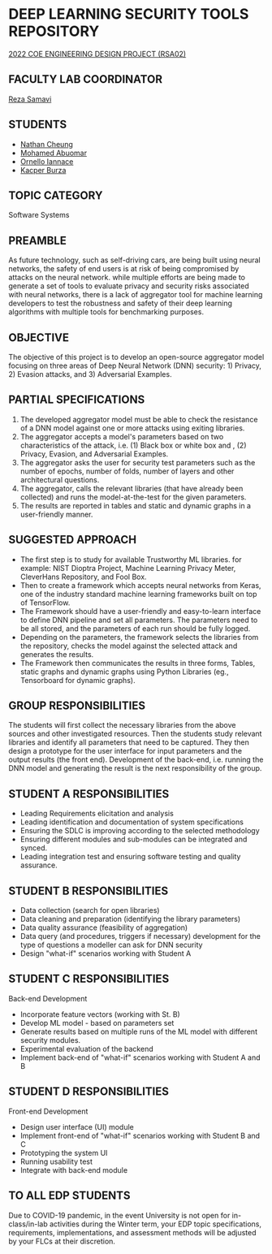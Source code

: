 # DEEP LEARNING SECURITY TOOLS REPOSITORY

[2022 COE ENGINEERING DESIGN PROJECT (RSA02)](https://www.ecb.torontomu.ca/capstone/topics/2022/RSA02.html)

## FACULTY LAB COORDINATOR

[Reza Samavi](https://www.ecb.torontomu.ca/~samavi/)

## STUDENTS

- [Nathan Cheung](https://www.linkedin.com/in/~nathan/)
- [Mohamed Abuomar](https://www.linkedin.com/in/~mohamed/)
- [Ornello Iannace](https://www.linkedin.com/in/ornello-iannace-b795a817a/)
- [Kacper Burza](https://www.linkedin.com/in/kacper-burza/)

## TOPIC CATEGORY

Software Systems

## PREAMBLE

As future technology, such as self-driving cars, are being built using neural networks, the safety of end users is at risk of being compromised by attacks on the neural network. while multiple efforts are being made to generate a set of tools to evaluate privacy and security risks associated with neural networks, there is a lack of aggregator tool for machine learning developers to test the robustness and safety of their deep learning algorithms with multiple tools for benchmarking purposes.

## OBJECTIVE

The objective of this project is to develop an open-source aggregator model focusing on three areas of Deep Neural Network (DNN) security: 1) Privacy, 2) Evasion attacks, and 3) Adversarial Examples.

## PARTIAL SPECIFICATIONS

1. The developed aggregator model must be able to check the resistance of a DNN model against one or more attacks using exiting libraries.
2. The aggregator accepts a model's parameters based on two characteristics of the attack, i.e. (1) Black box or white box and , (2) Privacy, Evasion, and Adversarial Examples.
3. The aggregator asks the user for security test parameters such as the number of epochs, number of folds, number of layers and other architectural questions.
4. The aggregator, calls the relevant libraries (that have already been collected) and runs the model-at-the-test for the given parameters.
5. The results are reported in tables and static and dynamic graphs in a user-friendly manner.

## SUGGESTED APPROACH

- The first step is to study for available Trustworthy ML libraries. for example: NIST Dioptra Project, Machine Learning Privacy Meter, CleverHans Repository, and Fool Box.
- Then to create a framework which accepts neural networks from Keras, one of the industry standard machine learning frameworks built on top of TensorFlow.
- The Framework should have a user-friendly and easy-to-learn interface to define DNN pipeline and set all parameters. The parameters need to be all stored, and the parameters of each run should be fully logged.
- Depending on the parameters, the framework selects the libraries from the repository, checks the model against the selected attack and generates the results.
- The Framework then communicates the results in three forms, Tables, static graphs and dynamic graphs using Python Libraries (eg., Tensorboard for dynamic graphs).

## GROUP RESPONSIBILITIES

The students will first collect the necessary libraries from the above sources and other investigated resources. Then the students study relevant libraries and identify all parameters that need to be captured. They then design a prototype for the user interface for input parameters and the output results (the front end). Development of the back-end, i.e. running the DNN model and generating the result is the next responsibility of the group.

## STUDENT A RESPONSIBILITIES

- Leading Requirements elicitation and analysis
- Leading identification and documentation of system specifications
- Ensuring the SDLC is improving according to the selected methodology
- Ensuring different modules and sub-modules can be integrated and synced.
- Leading integration test and ensuring software testing and quality assurance.

## STUDENT B RESPONSIBILITIES

- Data collection (search for open libraries)
- Data cleaning and preparation (identifying the library parameters)
- Data quality assurance (feasibility of aggregation)
- Data query (and procedures, triggers if necessary) development for the type of questions a modeller can ask for DNN security
- Design "what-if" scenarios working with Student A

## STUDENT C RESPONSIBILITIES

Back-end Development

- Incorporate feature vectors (working with St. B)
- Develop ML model - based on parameters set
- Generate results based on multiple runs of the ML model with different security modules.
- Experimental evaluation of the backend
- Implement back-end of "what-if" scenarios working with Student A and B

## STUDENT D RESPONSIBILITIES

Front-end Development

- Design user interface (UI) module
- Implement front-end of "what-if" scenarios working with Student B and C
- Prototyping the system UI
- Running usability test
- Integrate with back-end module

## TO ALL EDP STUDENTS

Due to COVID-19 pandemic, in the event University is not open for in-class/in-lab activities during the Winter term, your EDP topic specifications, requirements, implementations, and assessment methods will be adjusted by your FLCs at their discretion.
